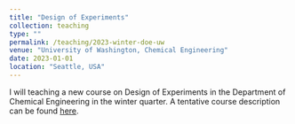 ```yaml
---
title: "Design of Experiments"
collection: teaching
type: ""
permalink: /teaching/2023-winter-doe-uw
venue: "University of Washington, Chemical Engineering"
date: 2023-01-01
location: "Seattle, USA"
---
```



I will teaching a new course on Design of Experiments in the Department of Chemical Engineering in the winter quarter. A tentative course description can be found [here](http://kiranvad.github.io/files/teaching/DOE/course_description.pdf). 
